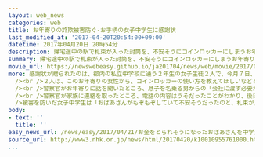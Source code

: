 ```yaml
---
layout: web_news
categories: web
title: お年寄りの詐欺被害防ぐ-お手柄の女子中学生に感謝状
last_modified_at: '2017-04-20T20:54:00+09:00'
datetime: 2017年04月20日 20時54分
description: 帰宅途中の駅で札束が入った封筒を、不安そうにコインロッカーにしまうお年寄りを目撃した女子中学生２人が、とっさの判断で“詐欺にあったのではないか”と警察官に知らせ被害を未然に防いだとして、警視庁から感謝状が贈られました。
summary: 帰宅途中の駅で札束が入った封筒を、不安そうにコインロッカーにしまうお年寄りを目撃した女子中学生２人が、とっさの判断で“詐欺にあったのではないか”と警察官に知らせ被害を未然に防いだとして、警視庁から感謝状が贈られました。
movie_url: https://newswebeasy.github.io/ja201704/news/web/movie/2017/04/21/k10010955761000.mp4
more: 感謝状が贈られたのは、都内の私立中学校に通う２年生の女子生徒２人で、今月７日、帰宅途中だったＪＲ品川駅で出会った静岡県の７０代の女性を詐欺の被害から未然に防ぎました。<br
  /><br />２人は、このお年寄りの女性から、コインロッカーの使い方を教えてほしいなどと声をかけられ手伝っていたところ、中にしまおうとしていた封筒の中に、札束が一瞬見えたことから、“詐欺にあったのではないか”と、とっさに判断し近くにいた警察官に知らせました。<br
  /><br />警察官がお年寄りに話を聞いたところ、息子を名乗る男からの「会社に渡す必要があるので３００万円を準備してロッカーに預けてほしい」という電話の内容を信じ込み、新幹線に乗って品川駅を訪れていたことがわかりました。<br
  /><br />警察官が家族に連絡を取ったところ、電話の内容はうそだったことがわかり、後日お年寄りと息子からの感謝の手紙が２人に届いたということです。<br /><br
  />被害を防いだ女子中学生は「おばあさんがもぞもぞしていて不安そうだったのと、札束が見えたので、詐欺ではないかと思いました。詐欺の現場に居合わせたのは初めてで動揺しましたが、この経験を生かして今後も人の役に立ちたいです」と話していました。
body:
- text: ''
  title: ''
easy_news_url: /news/easy/2017/04/21/お金をとられそうになったおばあさんを中学生が助ける/
source_url: http://www3.nhk.or.jp/news/html/20170420/k10010955761000.html
...
```


